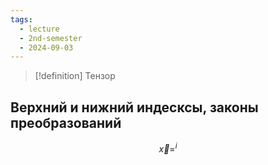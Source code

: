 ```yaml
---
tags:
  - lecture
  - 2nd-semester
  - 2024-09-03
---
```

> [!definition] Тензор
> 
## Верхний и нижний индесксы, законы преобразований

$$\vec{x} = ^{i}$$
